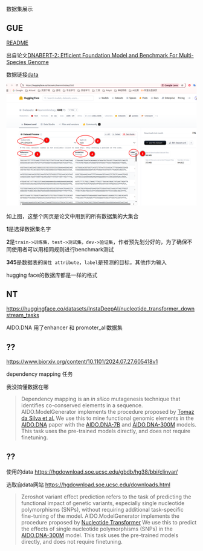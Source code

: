 数据集展示

## GUE

[README](https://huggingface.co/datasets/leannmlindsey/GUE/blob/main/README.md)

出自论文[DNABERT-2: Efficient Foundation Model and Benchmark For Multi-Species Genome](https://arxiv.org/pdf/2306.15006)

数据链接[data](https://huggingface.co/datasets/leannmlindsey/GUE)

![image-20250321200609300](./assets/image-20250321200609300.png)

如上图，这整个网页是论文中用到的所有数据集的大集合

**1**是选择数据集名字

**2**是`train->训练集，test->测试集，dev->验证集`，作者预先划分好的，为了确保不同使用者可以用相同规则进行benchmark测试

**345**是数据表的`属性 attribute`，`label`是预测的目标，其他作为输入

hugging face的数据库都是一样的格式



## NT

https://huggingface.co/datasets/InstaDeepAI/nucleotide_transformer_downstream_tasks

AIDO.DNA 用了enhancer 和 promoter_all数据集

## ??

https://www.biorxiv.org/content/10.1101/2024.07.27.605418v1

dependency mapping 任务

我没搞懂数据在哪

> Dependency mapping is an *in silico* mutagenesis technique that identifies co-conserved elements in a sequence. AIDO.ModelGenerator implements the procedure proposed by [Tomaz da Silva et al.](https://www.biorxiv.org/content/10.1101/2024.07.27.605418v1) We use this to mine functional genomic elements in the [AIDO.DNA](https://doi.org/10.1101/2024.12.01.625444) paper with the [AIDO.DNA-7B](https://huggingface.co/genbio-ai/AIDO.DNA-7B) and [AIDO.DNA-300M](https://huggingface.co/genbio-ai/AIDO.DNA-300M) models. This task uses the pre-trained models directly, and does not require finetuning.

## ??

使用的data <https://hgdownload.soe.ucsc.edu/gbdb/hg38/bbi/clinvar/>

选取自data网站 <https://hgdownload.soe.ucsc.edu/downloads.html>

> Zeroshot variant effect prediction refers to the task of predicting the functional impact of genetic variants, especially single nucleotide polymorphisms (SNPs), without requiring additional task-specific fine-tuning of the model. AIDO.ModelGenerator implements the procedure proposed by [Nucleotide Transformer](https://www.biorxiv.org/content/10.1101/2023.01.11.523679v1) We use this to predict the effects of single nucleotide polymorphisms (SNPs) in the [AIDO.DNA-300M](https://huggingface.co/genbio-ai/AIDO.DNA-300M) model. This task uses the pre-trained models directly, and does not require finetuning.